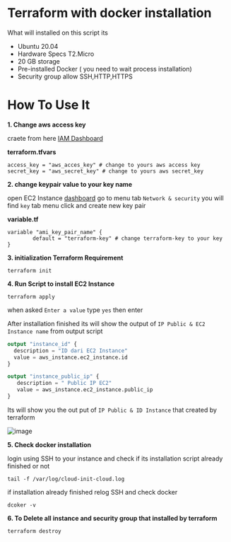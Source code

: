 # Terraform with docker installation

What will installed on this script its
- Ubuntu 20.04
- Hardware Specs T2.Micro
- 20 GB storage
- Pre-installed Docker ( you need to wait process installation)
- Security group allow SSH,HTTP,HTTPS

# How To Use It

**1. Change aws access key**

craete from here [IAM Dashboard](https://console.aws.amazon.com/iam/)

**terraform.tfvars**
```shell
access_key = "aws_acces_key" # change to yours aws access key
secret_key = "aws_secret_key" # change to yours aws secret_key

```

**2. change keypair value to your key name** 

open EC2 Instance [dashboard](https://console.aws.amazon.com/ec2/home) go to menu tab `Network & security` you will find `key` tab menu click and create new key pair

**variable.tf**
```shell
variable "ami_key_pair_name" {
        default = "terraform-key" # change terraform-key to your key
}
```

**3. initialization Terraform Requirement**

```shell
terraform init
```

**4. Run Script to install EC2 Instance** 



```shell
terraform apply
```

when asked  `Enter a value` type `yes` then enter

After installation finished its will show the output of `IP Public & EC2 Instance name` from output script

```terraform
output "instance_id" {
  description = "ID dari EC2 Instance"
  value = aws_instance.ec2_instance.id  
}

output "instance_public_ip" {
   description = " Public IP EC2"
   value = aws_instance.ec2_instance.public_ip
}
```

Its will show you the out put of `IP Public & ID Instance` that created by terraform


![image](https://user-images.githubusercontent.com/56806850/219322584-850139c8-4989-4e3c-bf2c-79d366f92075.png)

**5. Check docker installation**

login using SSH to your instance and check if its installation script already finished or not 

```shell
tail -f /var/log/cloud-init-cloud.log
```
if installation already finished relog SSH and check docker 

```shell
dcoker -v
```

**6. To Delete all instance and security group that installed by terraform** 

```shell
terraform destroy
```
